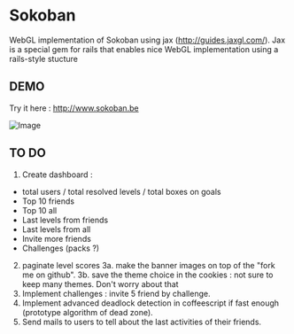 Sokoban
=======

WebGL implementation of Sokoban using jax (http://guides.jaxgl.com/).
Jax is a special gem for rails that enables nice WebGL implementation using a rails-style stucture

DEMO
----

Try it here : http://www.sokoban.be

![Image](https://github.com/MichaelHoste/sokoban/raw/master/sokoban.png)

TO DO
-----

 1.  Create dashboard :
   * total users / total resolved levels / total boxes on goals
   * Top 10 friends
   * Top 10 all
   * Last levels from friends
   * Last levels from all
   * Invite more friends
   * Challenges (packs ?)
 2.  paginate level scores
 3a. make the banner images on top of the "fork me on github".
 3b. save the theme choice in the cookies : not sure to keep many themes. Don't worry about that
 4.  Implement challenges : invite 5 friend by challenge.
 5.  Implement advanced deadlock detection in coffeescript if fast enough (prototype algorithm of dead zone).
 6.  Send mails to users to tell about the last activities of their friends.